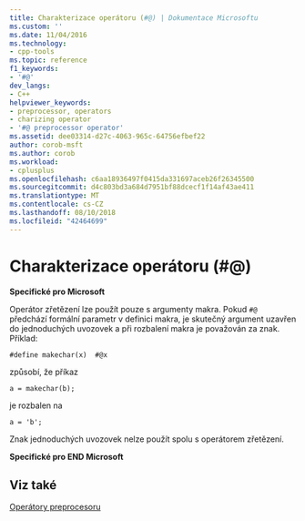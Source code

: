 ```yaml
---
title: Charakterizace operátoru (#@) | Dokumentace Microsoftu
ms.custom: ''
ms.date: 11/04/2016
ms.technology:
- cpp-tools
ms.topic: reference
f1_keywords:
- '#@'
dev_langs:
- C++
helpviewer_keywords:
- preprocessor, operators
- charizing operator
- '#@ preprocessor operator'
ms.assetid: dee03314-d27c-4063-965c-64756efbef22
author: corob-msft
ms.author: corob
ms.workload:
- cplusplus
ms.openlocfilehash: c6aa18936497f0415da331697aceb26f26345500
ms.sourcegitcommit: d4c803bd3a684d7951bf88dcecf1f14af43ae411
ms.translationtype: MT
ms.contentlocale: cs-CZ
ms.lasthandoff: 08/10/2018
ms.locfileid: "42464699"
---
```

# <a name="charizing-operator-"></a>Charakterizace operátoru (#@)
**Specifické pro Microsoft**  
  
Operátor zřetězení lze použít pouze s argumenty makra. Pokud `#@` předchází formální parametr v definici makra, je skutečný argument uzavřen do jednoduchých uvozovek a při rozbalení makra je považován za znak. Příklad:  
  
```  
#define makechar(x)  #@x  
```  
  
způsobí, že příkaz  
  
```  
a = makechar(b);  
```  
  
je rozbalen na  
  
```  
a = 'b';  
```  
  
Znak jednoduchých uvozovek nelze použít spolu s operátorem zřetězení.  
  
**Specifické pro END Microsoft**  
  
## <a name="see-also"></a>Viz také  
 
[Operátory preprocesoru](../preprocessor/preprocessor-operators.md)